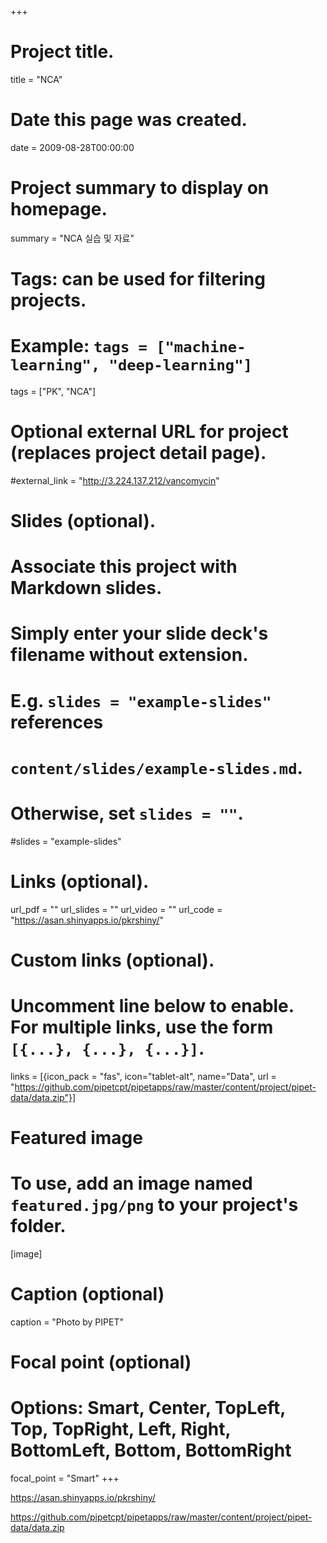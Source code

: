 +++
# Project title.
title = "NCA"

# Date this page was created.
date = 2009-08-28T00:00:00

# Project summary to display on homepage.
summary = "NCA 실습 및 자료"

# Tags: can be used for filtering projects.
# Example: `tags = ["machine-learning", "deep-learning"]`
tags = ["PK", "NCA"]

# Optional external URL for project (replaces project detail page).
#external_link = "http://3.224.137.212/vancomycin"

# Slides (optional).
#   Associate this project with Markdown slides.
#   Simply enter your slide deck's filename without extension.
#   E.g. `slides = "example-slides"` references 
#   `content/slides/example-slides.md`.
#   Otherwise, set `slides = ""`.
#slides = "example-slides"

# Links (optional).
url_pdf = ""
url_slides = ""
url_video = ""
url_code = "https://asan.shinyapps.io/pkrshiny/"

# Custom links (optional).
#   Uncomment line below to enable. For multiple links, use the form `[{...}, {...}, {...}]`.
links = [{icon_pack = "fas", icon="tablet-alt", name="Data", url = "https://github.com/pipetcpt/pipetapps/raw/master/content/project/pipet-data/data.zip"}]

# Featured image
# To use, add an image named `featured.jpg/png` to your project's folder. 
[image]
  # Caption (optional)
  caption = "Photo by PIPET"
  
  # Focal point (optional)
  # Options: Smart, Center, TopLeft, Top, TopRight, Left, Right, BottomLeft, Bottom, BottomRight
  focal_point = "Smart"
+++

<https://asan.shinyapps.io/pkrshiny/>

<https://github.com/pipetcpt/pipetapps/raw/master/content/project/pipet-data/data.zip>
